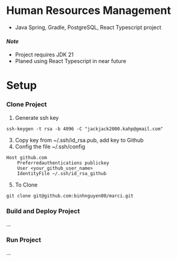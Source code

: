 # Human Resources Management
- Java Spring, Gradle, PostgreSQL, React Typescript project
#### *Note*
- Project requires JDK 21
- Planed using React Typescript in near future
# Setup
### Clone Project
1. Generate ssh key
```
ssh-keygen -t rsa -b 4096 -C "jackjack2000.kahp@gmail.com"
```
3. Copy key from ~/.ssh/id_rsa.pub, add key to Github
4. Config the file ~/.ssh/config
```plaintext
Host github.com
    Preferredauthentications publickey
    User <your_github_user_name>
    IdentityFile ~/.ssh/id_rsa_github
```
5. To Clone
```
git clone git@github.com:binhnguyen00/marci.git
```
### Build and Deploy Project
...
### Run Project
...
